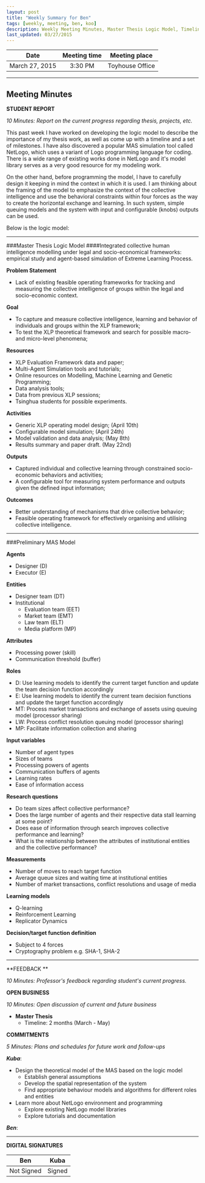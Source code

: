 ```yaml
---
layout: post
title: "Weekly Summary for Ben"
tags: [weekly, meeting, ben, koo]
description: Weekly Meeting Minutes, Master Thesis Logic Model, Timeline and Simulation Model.
last_updated: 03/27/2015
---
```


|**Date** |**Meeting time**|**Meeting place**
| ------------- |:----------------:|:-------:
|March 27, 2015| 3:30 PM | Toyhouse Office


----------


Meeting Minutes
------

 **STUDENT REPORT** 

 *10 Minutes: Report on the current progress regarding thesis, projects, etc.*

This past week I have worked on developing the logic model to describe the importance of my thesis work, as well as come up with a timeline and a set of milestones. I have also discovered a popular MAS simulation tool called NetLogo, which uses a variant of Logo programming language for coding. There is a wide range of existing works done in NetLogo and it's model library serves as a very good resource for my modeling work.

On the other hand, before programming the model, I have to carefully design it keeping in mind the context in which it is used. I am thinking about the framing of the model to emphasize the context of the collective intelligence and use the behavioral constraints within four forces as the way to create the horizontal exchange and learning. In such system, simple queuing models and the system with input and configurable (knobs) outputs can be used. 

Below is the logic model:


----------



###Master Thesis Logic Model
####Integrated collective human intelligence modelling under legal and socio-economical frameworks: empirical study and agent-based simulation of Extreme Learning Process.

**Problem Statement**

- Lack of existing feasible operating frameworks for tracking and measuring the collective intelligence of groups within the legal and socio-economic context.

**Goal**

- To capture and measure collective intelligence, learning and behavior of individuals and groups within the XLP framework;
- To test the XLP theoretical framework and search for possible macro- and micro-level phenomena;

**Resources**

- XLP Evaluation Framework data and paper;
- Multi-Agent Simulation tools and tutorials;
- Online resources on Modelling, Machine Learning and Genetic Programming;
- Data analysis tools;
- Data from previous XLP sessions;
- Tsinghua students for possible experiments.

**Activities**

- Generic XLP operating model design; (April 10th)
- Configurable model simulation; (April 24th)
- Model validation and data analysis; (May 8th)
- Results summary and paper draft. (May 22nd)

**Outputs**

- Captured individual and collective learning through constrained socio-economic behaviors and activities;
- A configurable tool for measuring system performance and outputs given the defined input information;

**Outcomes**

- Better understanding of mechanisms that drive collective behavior;
- Feasible operating framework for effectively organising and utilising collective intelligence.


----------

###Preliminary MAS Model

**Agents**

- Designer (D)
- Executor (E)

**Entities**

- Designer team (DT)
- Institutional
	- Evaluation team (EET)
	- Market team (EMT)
	- Law team (ELT)
	- Media platform (MP) 

**Attributes**

- Processing power (skill)
- Communication threshold (buffer)

**Roles**

- D: Use learning models to identify the current target function and update the team decision function accordingly
- E: Use learning models to identify the current team decision functions and update the target function accordingly
- MT: Process market transactions and exchange of assets using queuing model (processor sharing)
- LW: Process conflict resolution queuing model (processor sharing)
- MP: Facilitate information collection and sharing

**Input variables**

- Number of agent types
- Sizes of teams
- Processing powers of agents
- Communication buffers of agents
- Learning rates
- Ease of information access

**Research questions**

- Do team sizes affect collective performance?
- Does the large number of agents and their respective data stall learning at some point?
- Does ease of information through search improves collective performance and learning?
- What is the relationship between the attributes of institutional entities and the collective performance?

**Measurements**

- Number of moves to reach target function
- Average queue sizes and waiting time at institutional entities
- Number of market transactions, conflict resolutions and usage of media

**Learning models**

- Q-learning
- Reinforcement Learning
- Replicator Dynamics

**Decision/target function definition**

- Subject to 4 forces
- Cryptography problem e.g. SHA-1, SHA-2


----------


**FEEDBACK **
 
 *10 Minutes: Professor's feedback regarding student's current progress.*
 

**OPEN BUSINESS**

*10 Minutes: Open discussion of current and future business*

- **Master Thesis**
	- Timeline: 2 months (March - May)



**COMMITMENTS**

*5 Minutes: Plans and schedules for future work and follow-ups*


***Kuba***:

- Design the theoretical model of the MAS based on the logic model
	- Establish general assumptions
	- Develop the spatial representation of the system
	- Find appropriate behaviour models and algorithms for different roles and entities
- Learn more about NetLogo environment and programming
	- Explore existing NetLogo model libraries
	- Explore tutorials and documentation


***Ben***:




----------


**DIGITAL SIGNATURES**

|**Ben** |**Kuba**| 
| ------------- |----------------|
|Not Signed| Signed

